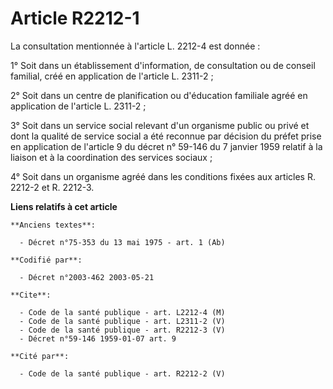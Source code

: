 # Article R2212-1

La consultation mentionnée à l'article L. 2212-4 est donnée :

1° Soit dans un établissement d'information, de consultation ou de conseil familial, créé en application de l'article L.
2311-2 ;

2° Soit dans un centre de planification ou d'éducation familiale agréé en application de l'article L. 2311-2 ;

3° Soit dans un service social relevant d'un organisme public ou privé et dont la qualité de service social a été reconnue
par décision du préfet prise en application de l'article 9 du décret n° 59-146 du 7 janvier 1959 relatif à la liaison et à la
coordination des services sociaux ;

4° Soit dans un organisme agréé dans les conditions fixées aux articles R. 2212-2 et R. 2212-3.

**Liens relatifs à cet article**

	**Anciens textes**:

	  - Décret n°75-353 du 13 mai 1975 - art. 1 (Ab)

	**Codifié par**:

	  - Décret n°2003-462 2003-05-21

	**Cite**:

	  - Code de la santé publique - art. L2212-4 (M)
	  - Code de la santé publique - art. L2311-2 (V)
	  - Code de la santé publique - art. R2212-3 (V)
	  - Décret n°59-146 1959-01-07 art. 9

	**Cité par**:

	  - Code de la santé publique - art. R2212-2 (V)

